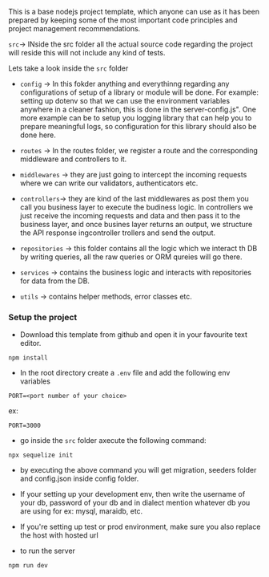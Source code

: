 This is a base nodejs project template, which anyone can use as it has been prepared by keeping some of the most important code principles and project management recommendations.


`src`-> INside the src folder all the actual source code regarding the project will reside this will not include any kind of tests.

Lets take a look inside the `src` folder

- `config` -> In this fokder anything and everythinng regarding any configurations of setup of a library or module will be done. For example: setting up dotenv so that we can use the environment variables anywhere in a cleaner fashion, this is done in the server-config.js". One more example can be to setup you logging library that can help you to prepare meaningful logs, so configuration for this library should also be done here.

- `routes` -> In the routes folder, we register a route and the corresponding middleware and controllers to it.

- `middlewares` -> they are just going to intercept the incoming requests where we can write our validators, authenticators etc.

- `controllers`-> they are kind of the last middlewares as post them you call you business layer to execute the budiness logic. In controllers we just receive the incoming requests and data and then pass it to the business layer, and once busines layer returns an output, we structure the API response ingcontroller trollers and send the output.

- `repositories` -> this folder contains all the logic which we interact th DB by writing queries, all the raw queries or ORM qureies will go there.

- `services` -> contains the business logic and interacts with repositories for data from the DB.

- `utils` -> contains helper methods, error classes etc.

### Setup the project 

- Download this template from github and open it in your favourite text editor.

```
npm install
```

- In the root directory create a `.env` file and add the following env variables
```
PORT=<port number of your choice>
```
ex:
```
PORT=3000
```
- go inside  the `src` folder axecute the following command:
```
npx sequelize init
```

- by executing the above command you will get migration, seeders folder and config.json inside config folder.
<!-- - Inside the 'src/config folder create a file named as `config.json` and write them following code: 

```
{
  "development": {
    "username": "root",
    "password": null,
    "database": "database_development",
    "host": "127.0.0.1",
    "dialect": "mysql"
  },
  "test": {
    "username": "root",
    "password": null,
    "database": "database_test",
    "host": "127.0.0.1",
    "dialect": "mysql"
  },
  "production": {
    "username": "root",
    "password": null,
    "database": "database_production",
    "host": "127.0.0.1",
    "dialect": "mysql"
  }
}
``` -->
- If your setting up your development env, then write the username of your db, password of your db and in dialect mention whatever db you are using for ex: mysql, maraidb, etc.

- If you're setting up test or prod environment, make sure you also replace the host with hosted url

- to run the server

```
npm run dev
```

<!-- ```
- npx sequelize db:create
- npx sequelize model:create --name Airplane --attributes modelNumber:string,capacity:integer
- npx sequelize db:migrate

``` -->


